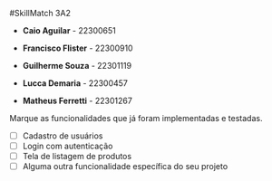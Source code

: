 #SkillMatch 3A2

* **Caio Aguilar** - 22300651
  
* **Francisco Flister** - 22300910
  
* **Guilherme Souza** - 22301119

* **Lucca Demaria** - 22300457

* **Matheus Ferretti** - 22301267

Marque as funcionalidades que já foram implementadas e testadas.

-   [ ] Cadastro de usuários
-   [ ] Login com autenticação
-   [ ] Tela de listagem de produtos
-   [ ] Alguma outra funcionalidade específica do seu projeto
